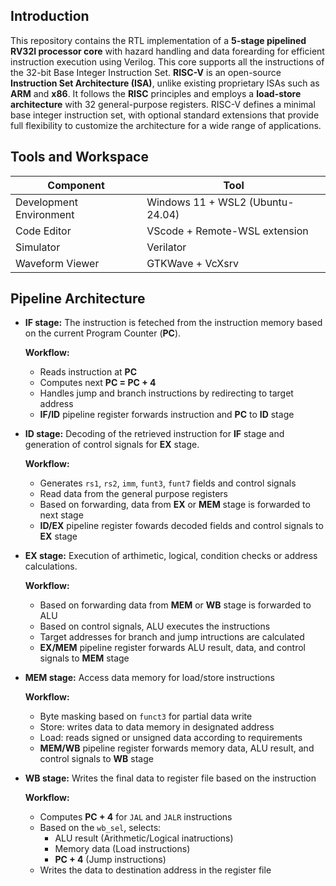 ## Introduction
This repository contains the RTL implementation of a **5-stage pipelined RV32I processor core** with hazard handling and data forearding for efficient instruction execution using Verilog. This core supports all the instructions of the 32-bit Base Integer Instruction Set. **RISC-V** is an open-source **Instruction Set Architecture (ISA)**, unlike existing proprietary ISAs such as **ARM** and **x86**. It follows the **RISC** principles and employs a **load-store architecture** with 32 general-purpose registers. RISC-V defines a minimal base integer instruction set, with optional standard extensions that provide full flexibility to customize the architecture for a wide range of applications.

## Tools and Workspace
|Component|Tool|
| --- | --- |
|Development Environment| Windows 11 + WSL2 (Ubuntu-24.04)|
|Code Editor| VScode + Remote-WSL extension|
|Simulator | Verilator| 
|Waveform Viewer| GTKWave + VcXsrv|

## Pipeline Architecture
- **IF stage:**
       The instruction is feteched from the instruction memory based on the current Program Counter (**PC**).
  
    **Workflow:**
   - Reads instruction at **PC**
   - Computes next **PC = PC + 4** 
   - Handles jump and branch instructions by redirecting to target address
   - **IF/ID** pipeline register forwards instruction and **PC** to **ID** stage
     
- **ID stage:**
      Decoding of the retrieved instruction for **IF** stage and generation of control signals for **EX** stage.
  
  **Workflow:**
  - Generates `rs1`, `rs2`, `imm`, `funt3`, `funt7` fields and control signals
  - Read data from the general purpose registers
  - Based on forwarding, data from **EX** or **MEM** stage is forwarded to next stage
  - **ID/EX** pipeline register fowards decoded fields and control signals to **EX** stage
    
- **EX stage:**
      Execution of arthimetic, logical, condition checks or address calculations.

  **Workflow:**
  - Based on forwarding data from **MEM** or **WB** stage is forwarded to ALU
  - Based on control signals, ALU executes the instructions
  - Target addresses for branch and jump intructions are calculated
  - **EX/MEM** pipeline register forwards ALU result, data, and control signals to **MEM** stage

- **MEM stage:**
       Access data memory for load/store instructions

  **Workflow:**
  - Byte masking based on `funct3` for partial data write
  - Store: writes data to data memory in designated address
  - Load: reads signed or unsigned data according to requirements
  - **MEM/WB** pipeline register forwards memory data, ALU result, and control signals to **WB** stage
- **WB stage:**
       Writes the final data to register file based on the instruction

  **Workflow:**
  - Computes **PC + 4** for `JAL` and `JALR` instructions
  - Based on the `wb_sel`, selects:
    - ALU result (Arithmetic/Logical inatructions)
    - Memory data (Load instructions)
    - **PC + 4**  (Jump instructions)
  - Writes the data to destination address in the register file
      
